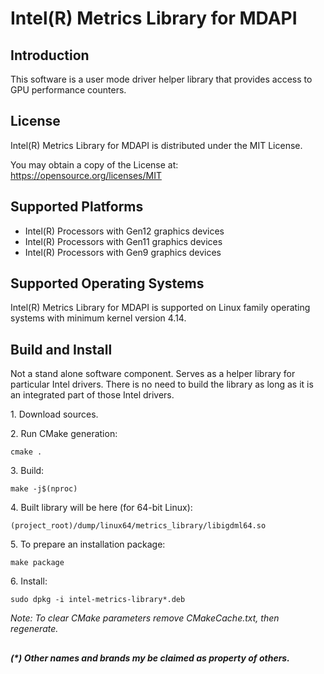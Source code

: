 # Intel(R) Metrics Library for MDAPI

## Introduction

This software is a user mode driver helper library that provides access to GPU performance counters.

## License

Intel(R) Metrics Library for MDAPI is distributed under the MIT License.

You may obtain a copy of the License at:
https://opensource.org/licenses/MIT

## Supported Platforms

- Intel(R) Processors with Gen12 graphics devices
- Intel(R) Processors with Gen11 graphics devices
- Intel(R) Processors with Gen9 graphics devices

## Supported Operating Systems

Intel(R) Metrics Library for MDAPI is supported on Linux family operating systems with minimum kernel version 4.14.

## Build and Install
Not a stand alone software component. Serves as a helper library for particular Intel drivers.
There is no need to build the library as long as it is an integrated part of those Intel drivers.

1\. Download sources.

2\. Run CMake generation:

```shell
cmake .
```

3\. Build:

```shell
make -j$(nproc)
```

4\. Built library will be here (for 64-bit Linux):

```shell
(project_root)/dump/linux64/metrics_library/libigdml64.so
```

5\. To prepare an installation package:

```shell
make package
```

6\. Install:

```shell
sudo dpkg -i intel-metrics-library*.deb
```

*Note: To clear CMake parameters remove CMakeCache.txt, then regenerate.*

##
___(*) Other names and brands my be claimed as property of others.___
